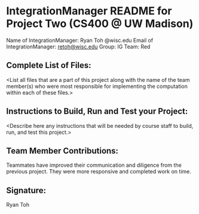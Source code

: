 IntegrationManager README for Project Two (CS400 @ UW Madison)
==============================================================

Name of IntegrationManager: Ryan Toh
@wisc.edu Email of IntegrationManager: retoh@wisc.edu
Group: IG
Team: Red

Complete List of Files:
-----------------------
<List all files that are a part of this project along with the name of the team
 member(s) who were most responsible for implementing the computation within
 each of these files.>

Instructions to Build, Run and Test your Project:
-------------------------------------------------
<Describe here any instructions that will be needed by course staff to build,
 run, and test this project.>

Team Member Contributions:
--------------------------
Teammates have improved their communication and diligence from the previous project.
They were more responsive and completed work on time.

Signature:
----------
Ryan Toh
 
